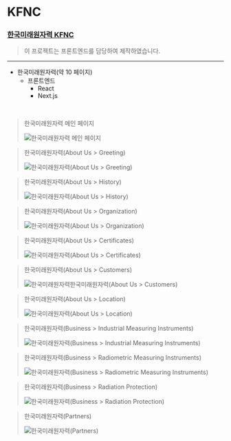 # KFNC

### [한국미래원자력 KFNC](http://www.kfnc.co.kr)

> 이 프로젝트는 프론트엔드를 담당하여 제작하였습니다.

---

- 한국미래원자력(약 10 페이지)
    - 프론트엔드
        - React
        - Next.js

<br />

> 한국미래원자력 메인 페이지
>
> <img src="images/main.png" alt="한국미래원자력 메인 페이지" />

> 한국미래원자력(About Us > Greeting)
>
> <img src="images/about_greeting.png" alt="한국미래원자력(About Us > Greeting)" />

> 한국미래원자력(About Us > History)
>
> <img src="images/about_history.png" alt="한국미래원자력(About Us > History)" />

> 한국미래원자력(About Us > Organization)
>
> <img src="images/about_organization.png" alt="한국미래원자력(About Us > Organization)" />

> 한국미래원자력(About Us > Certificates)
>
> <img src="images/about_certificates.png" alt="한국미래원자력(About Us > Certificates)" />

> 한국미래원자력(About Us > Customers)
>
> <img src="images/about_customer.png" alt="한국미래원자력한국미래원자력(About Us > Customers)" />

> 한국미래원자력(About Us > Location)
>
> <img src="images/about_location.png" alt="한국미래원자력(About Us > Location)" />

> 한국미래원자력(Business > Industrial Measuring Instruments)
>
> <img src="images/business_portfolio.png" alt="한국미래원자력(Business > Industrial Measuring Instruments)" />

> 한국미래원자력(Business > Radiometric Measuring Instruments)
>
> <img src="images/business-radiometric.png" alt="한국미래원자력(Business > Radiometric Measuring Instruments)" />

> 한국미래원자력(Business > Radiation Protection)
>
> <img src="images/business_radiation_protection.png" alt="한국미래원자력(Business > Radiation Protection)" />

> 한국미래원자력(Partners)
>
> <img src="images/partners.png" alt="한국미래원자력(Partners)" />